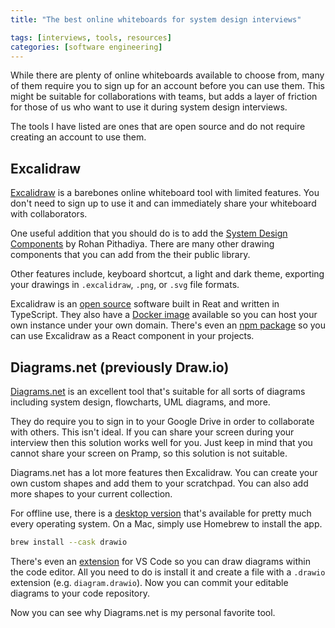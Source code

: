 ```yaml
---
title: "The best online whiteboards for system design interviews"

tags: [interviews, tools, resources]
categories: [software engineering]
---
```


While there are plenty of online whiteboards available to choose from, many of them require you to sign up for an account before you can use them. This might be suitable for collaborations with teams, but adds a layer of friction for those of us who want to use it during system design interviews.

The tools I have listed are ones that are open source and do not require creating an account to use them.

## Excalidraw

[Excalidraw](https://excalidraw.com/) is a barebones online whiteboard tool with limited features. You don't need to sign up to use it and can immediately share your whiteboard with collaborators.

One useful addition that you should do is to add the [System Design Components](https://libraries.excalidraw.com/?target=_excalidraw&referrer=https%3A%2F%2Fexcalidraw.com%2F&useHash=true&token=6MlslDbfgXpglogHz4mIe&theme=dark&sort=default#rohanp-system-design) by Rohan Pithadiya. There are many other drawing components that you can add from the their public library.

Other features include, keyboard shortcut, a light and dark theme, exporting your drawings in `.excalidraw`, `.png`, or `.svg` file formats.

Excalidraw is an [open source](https://github.com/excalidraw/excalidraw) software built in Reat and written in TypeScript. They also have a [Docker image](https://hub.docker.com/r/excalidraw/excalidraw) available so you can host your own instance under your own domain. There's even an [npm package](https://www.npmjs.com/package/@excalidraw/excalidraw) so you can use Excalidraw as a React component in your projects.

## Diagrams.net (previously Draw.io)

[Diagrams.net](https://app.diagrams.net/) is an excellent tool that's suitable for all sorts of diagrams including system design, flowcharts, UML diagrams, and more.

They do require you to sign in to your Google Drive in order to collaborate with others. This isn't ideal. If you can share your screen during your interview then this solution works well for you. Just keep in mind that you cannot share your screen on Pramp, so this solution is not suitable.

Diagrams.net has a lot more features then Excalidraw. You can create your own custom shapes and add them to your scratchpad. You can also add more shapes to your current collection.

For offline use, there is a [desktop version](https://github.com/jgraph/drawio-desktop/releases) that's available for pretty much every operating system. On a Mac, simply use Homebrew to install the app.

```sh
brew install --cask drawio
```

There's even an [extension](https://marketplace.visualstudio.com/items?itemName=hediet.vscode-drawio) for VS Code so you can draw diagrams within the code editor. All you need to do is install it and create a file with a `.drawio` extension (e.g. `diagram.drawio`). Now you can commit your editable diagrams to your code repository.

Now you can see why Diagrams.net is my personal favorite tool.
